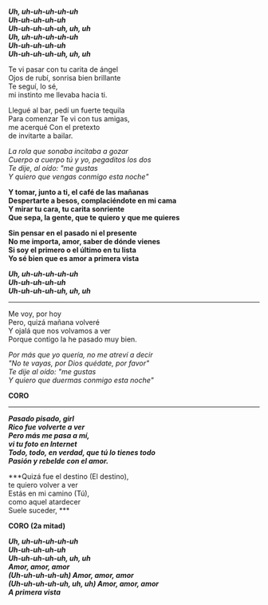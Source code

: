 ***Uh, uh-uh-uh-uh-uh  
Uh-uh-uh-uh-uh  
Uh-uh-uh-uh-uh, uh, uh  
Uh, uh-uh-uh-uh-uh  
Uh-uh-uh-uh-uh  
Uh-uh-uh-uh-uh, uh, uh***

Te vi pasar con tu carita de ángel  
Ojos de rubí, sonrisa bien brillante  
Te seguí, lo sé,  
mi instinto me llevaba hacia ti.

Llegué al bar, pedí un fuerte tequila  
Para comenzar Te vi con tus amigas,  
me acerqué Con el pretexto  
de invitarte a bailar.

*La rola que sonaba incitaba a gozar  
Cuerpo a cuerpo tú y yo, pegaditos los dos  
Te dije, al oído: "me gustas  
Y quiero que vengas conmigo esta noche"*

**Y tomar, junto a ti, el café de las mañanas  
Despertarte a besos, complaciéndote en mi cama  
Y mirar tu cara, tu carita sonriente  
Que sepa, la gente, que te quiero y que me quieres**

**Sin pensar en el pasado ni el presente  
No me importa, amor, saber de dónde vienes  
Si soy el primero o el último en tu lista  
Yo sé bien que es amor a primera vista**

***Uh, uh-uh-uh-uh-uh  
Uh-uh-uh-uh-uh  
Uh-uh-uh-uh-uh, uh, uh***

---

Me voy, por hoy  
Pero, quizá mañana volveré  
Y ojalá que nos volvamos a ver  
Porque contigo la he pasado muy bien.

*Por más que yo quería, no me atreví a decir  
"No te vayas, por Dios quédate, por favor"  
Te dije al oído: "me gustas  
Y quiero que duermas conmigo esta noche"*

**CORO**

---

***Pasado pisado, girl  
Rico fue volverte a ver  
Pero más me pasa a mí,  
vi tu foto en Internet  
Todo, todo, en verdad, que tú lo tienes todo  
Pasión y rebelde con el amor.***

***Quizá fue el destino (El destino),  
te quiero volver a ver  
Estás en mi camino (Tú),  
como aquel atardecer  
Suele suceder,  ***

**CORO (2a mitad)**

***Uh, uh-uh-uh-uh-uh  
Uh-uh-uh-uh-uh  
Uh-uh-uh-uh-uh, uh, uh  
Amor, amor, amor  
(Uh-uh-uh-uh-uh) Amor, amor, amor  
(Uh-uh-uh-uh-uh, uh, uh) Amor, amor, amor  
A primera vista***
